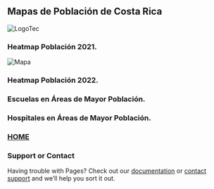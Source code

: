 ## Mapas de Población de Costa Rica

![LogoTec](/MapaProyecto2SIG/docs/assets/logo_tec.jpg)

### Heatmap Población 2021.


![Mapa](/MapaProyecto2SIG/docs/assets/Final.tiff)

### Heatmap Población 2022.

### Escuelas en Áreas de Mayor Población.

### Hospitales en Áreas de Mayor Población.

### [HOME](./README.md)

### Support or Contact

Having trouble with Pages? Check out our [documentation](https://docs.github.com/categories/github-pages-basics/) or [contact support](https://support.github.com/contact) and we’ll help you sort it out.
